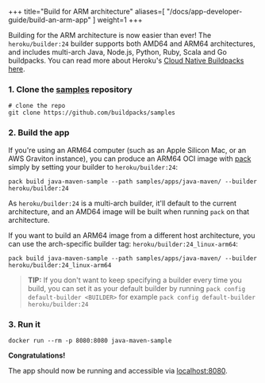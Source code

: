 
+++
title="Build for ARM architecture"
aliases=[
  "/docs/app-developer-guide/build-an-arm-app"
]
weight=1
+++

<!--more-->

Building for the ARM architecture is now easier than ever! The `heroku/builder:24` builder supports both AMD64 and ARM64 architectures, and includes
multi-arch Java, Node.js, Python, Ruby, Scala and Go buildpacks. You can read more about Heroku's [Cloud Native Buildpacks here][heroku-buildpacks].

### 1. Clone the [samples][samples] repository

```
# clone the repo
git clone https://github.com/buildpacks/samples
```
<!--+- "{{execute}}"+-->

### 2. Build the app

If you're using an ARM64 computer (such as an Apple Silicon Mac, or an AWS Graviton instance), you can produce an ARM64 OCI image with [pack][pack] simply by setting your builder to `heroku/builder:24`:
```
pack build java-maven-sample --path samples/apps/java-maven/ --builder heroku/builder:24
```
<!--+- "{{execute}}"+-->

As `heroku/builder:24` is a multi-arch builder, it'll default to the current architecture, and an AMD64 image will be built when running `pack` on that architecture.

If you want to build an ARM64 image from a different host architecture, you can use the arch-specific builder tag: `heroku/builder:24_linux-arm64`:
```
pack build java-maven-sample --path samples/apps/java-maven/ --builder heroku/builder:24_linux-arm64
```
<!--+- "{{execute}}"+-->

> **TIP:** If you don't want to keep specifying a builder every time you build, you can set it as your default
> builder by running `pack config default-builder <BUILDER>` for example `pack config default-builder heroku/builder:24`
<!--+- "{{execute}}"+-->

### 3. Run it

```
docker run --rm -p 8080:8080 java-maven-sample
```
<!--+- "{{execute}}"+-->

**Congratulations!**

<!--+- if false+-->
The app should now be running and accessible via [localhost:8080](http://localhost:8080).
<!--+end+-->

[pack]: https://github.com/buildpacks/pack
[docker]: https://docs.docker.com
[samples]: https://github.com/buildpacks/samples
[heroku-buildpacks]: https://github.com/heroku/buildpacks

